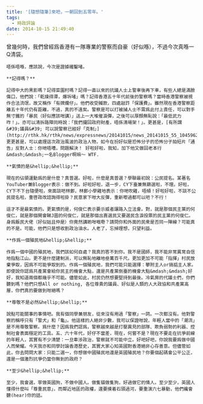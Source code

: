 ```yaml
---
title: '[隨想隨筆]來吧，一朝回到五零年。'
tags:
  - 時政評論
date: 2014-10-15 21:49:40
---
```


曾幾何時，我們曾經爲香港有一隊專業的警察而自豪（好似喺），不過今次真喺一Q清袋。

	唔係唔喺，應該說，今次是證據確鑿啫。

	**記得嗎？**

	記得中大的黑影嗎？記得菜園村嗎？記得一直以來的抗議人士上警車後再下車，有些人總是滿臉傷口，他們說：「乾燥得滯，爆坼啫」嗎？記得香港五十年代前後的警察嗎？當時香港警察被視作合法流氓，故又稱作「有牌爛仔」。他們收受贓款，四處敲詐「保護費」。雖然現在香港警察距離五十年代仍有距離，不過，真的不遠矣。警察是可以打被捕人士不需爲此付上責任，可以對手無寸鐵的「暴民（好似應該咁講）」送上一大堆催淚彈，之後可以厚顏無恥說：「最低武力咋！」。亦可以清拆路障同時說：「我們攞回政府財產，唔係清場架！」。更甚是，[有所謂 &#39;議員&#39; 可以說警察已經好「克制」](http://rthk.hk/rthk/news/expressnews/20141015/news_20141015_55_1045962.htm)。更更甚是，可以處理這次政治風波的政治人物，如今在扮好似是恐怖分子的恐怖分子拍短片「通告」反對人士：你哋唔嘈，問題解決！ 好啦好啦，我知，加下他又做回老本行&mdash;&mdash;一名Blogger啊嘛〜 WTF.

	**氣憤的是&hellip;&hellip;**

	現在的佔領運動爲的是什麼？真普選。好啦，什麼是真普選？學聯最初說：公民提名。某著名YouTuber兼Blogger表示：做不到。好啦好啦，退一步，CY下臺兼無篩選啦，不理。好啦，CY下不下台隨便啦，來面談吧林鄭，林鄭小學雞地表示：你哋吹雞，唔傾！好啦好啦，不談不公民提名啦，重啓政改諮詢得啦掛？民意家下咁大反彈，重新嚟過都可以吧？不行！

	這才不是最氣憤的。更氣憤的是，何俊仁表示要示威者讓路入立法會。對，就是那個民主黨的何俊仁，就是那個開會睇J圖的何俊仁，就是那個出賣選民又要選民含淚投票的民主黨的何俊仁。身爲飯民大佬（好似姑且仲是）你竟然講啲咁嘅嘢？請問你和外面的民衆是否同一陣線？可能真的不是。可能，他們只是想收割政治油水。人老了，忘掉理想，只望利益。

	**作爲一個殖民地&hellip;&hellip;**

	作爲一個中國的殖民地，我們該如何自處？我真的答不到你。我不是國師，我不能非常異常自信地指點江山。更不是什麼建制派，可以無恥地離地叄萬百千尺。更加更加不可能「指揮」村民放棄爭取，因爲不可能爭取到的。作爲一個殖民地，我們可能只能選擇：攀附主人or搞掂主人家。即使說你認爲共產黨會給你民主的機會大點，還是共產黨倒臺的機會大點&mdash;&mdash;好好，我知道兩個都幾乎不可能。儘管如此，村民仍然想要堅持到最後。冷氣房的代議士們，你們聽到嗎？他們只想All or nothing, 各位尊貴的議員、好似是人類的人大政協和共產黨高層，你們真的要做到咁絕嗎？

	**尊敬不是必然&hellip;&hellip;**

	說點可能關事的事情吧。我有個同學兼朋友，從來沒有用過「警察」一詞。一次都沒有。他對警察的稱呼只有「警犬」和「龜」。他這樣的人絕非少數，我可以保證咁說，年輕人當中的「潮流」是不用尊敬警察。爲什麼？因爲我們認爲，警察越來越是打壓異見的部隊、欺負弱勢的利器、控制社會表面穩定的工具。五、六十年代，好仔不當差，現在，何嘗不是？現在不要走在抗爭前線的年輕人，其實有不少清楚：一旦牽涉政治，警察就不可能中立。好吧好吧，你說我要爲做中國人而榮耀。今天我亦和同學討論香港歷史，其實大家心知英國對香港絕非心存善意。但儘管如此，你去問問大家：只能二選一，你想做中國殖民地還是英國殖民地？你要個起碼會公平公正，還是一個激烈抗爭仍當你無到的政府？

	**至少&hellip;&hellip;**

	至少，我會選，寧做英國狗，不做中國人。做隻貓做隻狗，好過做它的情人。至少至少，英國人懂得什麼叫「尊重民意」，而鄰近地區的政權，還要摸着石頭過河，要重演六七暴動，他們纔會聽(hear)你的話。